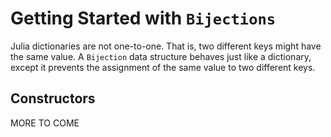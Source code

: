 # Getting Started with `Bijections`

Julia dictionaries are not one-to-one. That is, two different keys might have the same value. 
A `Bijection` data structure behaves just like a dictionary, except it prevents the assignment of the same value to two different keys.

## Constructors

MORE TO COME